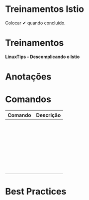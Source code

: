 # **Treinamentos  Istio**



Colocar ✔ quando concluído. 

# **Treinamentos**

**LinuxTips - Descomplicando o Istio** 



# **Anotações**





# **Comandos**





| Comando | Descrição |
| :-----: | :-------- |
|         |           |
|         |           |
|         |           |
|         |           |
|         |           |
|         |           |
|         |           |
|         |           |
|         |           |
|         |           |
|         |           |
|         |           |
|         |           |
|         |           |
|         |           |
|         |           |
|         |           |
|         |           |
|         |           |
|         |           |
|         |           |
|         |           |
|         |           |
|         |           |
|         |           |
|         |           |
|         |           |
|         |           |
|         |           |

# **Best Practices**

